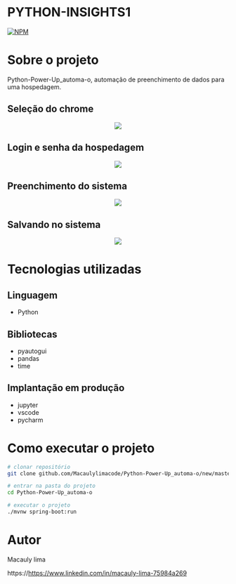 # PYTHON-INSIGHTS1

[![NPM](https://img.shields.io/npm/l/react)](https://https://github.com/Macaulylimacode/PYTHON-INSIGHTS1/edit/master/LICENSE) 

# Sobre o projeto

Python-Power-Up_automa-o, automação de preenchimento de dados  para uma hospedagem.

## Seleção do chrome
<div align="center">
  <img src="https://github.com/Macaulylimacode/Python-Power-Up_automa-o/assets/139823222/5ad88f0f-ac7f-4565-812f-54657acd256f"/>
</div>

## Login e senha da hospedagem
<div align="center">
  <img src="https://github.com/Macaulylimacode/Python-Power-Up_automa-o/assets/139823222/f01c00f9-93a7-4200-a6eb-bc8255f81e92"/>
</div>

## Preenchimento do sistema

<div align="center">
  <img src="https://github.com/Macaulylimacode/Python-Power-Up_automa-o/assets/139823222/8d9badff-066a-43ab-9d67-aee8aed1cf5b"/>
</div>

## Salvando no sistema

<div align="center">
  <img src="https://github.com/Macaulylimacode/Python-Power-Up_automa-o/assets/139823222/d6a75135-056b-4b27-ae67-13c9cfa3e3c0"/>
</div>

# Tecnologias utilizadas
## Linguagem
- Python
## Bibliotecas
- pyautogui
- pandas
- time
## Implantação em produção
- jupyter
- vscode
- pycharm

# Como executar o projeto

```bash
# clonar repositório
git clone github.com/Macaulylimacode/Python-Power-Up_automa-o/new/master?readme=1

# entrar na pasta do projeto
cd Python-Power-Up_automa-o

# executar o projeto
./mvnw spring-boot:run
```

# Autor

Macauly lima

https://https://www.linkedin.com/in/macauly-lima-75984a269
